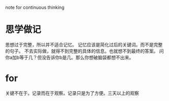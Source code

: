 note for continuous thinking

# 思学做记
思想过于完整，所以并不适合记忆。
记忆应该是简化过后的关键词。而不是完整的句子。
不去实际做，就得不到完整的具体的信息。也就想不到最终的答案。
	问你a加b等于几？但没告诉你b是几。那么你想破脑袋都想不出来。

# for
关键不在于。记录而在于观察。记录只是为了方便。三天以上的观察